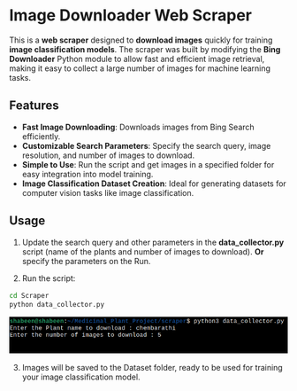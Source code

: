 # Image Downloader Web Scraper

This is a **web scraper** designed to **download images** quickly for training **image classification models**. The scraper was built by modifying the **Bing Downloader** Python module to allow fast and efficient image retrieval, making it easy to collect a large number of images for machine learning tasks.

## Features
- **Fast Image Downloading**: Downloads images from Bing Search efficiently.
- **Customizable Search Parameters**: Specify the search query, image resolution, and number of images to download.
- **Simple to Use**: Run the script and get images in a specified folder for easy integration into model training.
- **Image Classification Dataset Creation**: Ideal for generating datasets for computer vision tasks like image classification.

## Usage
1. Update the search query and other parameters in the **data_collector.py** script (name of the plants and number of images to download).
**Or** specify the parameters on the Run.

2. Run the script:
```bash
cd Scraper
python data_collector.py
```
![alt text](../Images/Screenshot_from_2024-12-27_12-59-25.png)

3. Images will be saved to the Dataset folder, ready to be used for training your image classification model.
